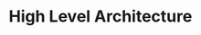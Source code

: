 ---
title: High Level Architecture
description: This page introduces the high level architecture of the Scala 3 compiler.
redirect_to: https://dotty.epfl.ch/docs/contributing/architecture/index.html
---